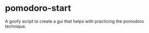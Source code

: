 # pomodoro-start

A goofy script to create a gui that helps with practicing the pomodoro technique.
